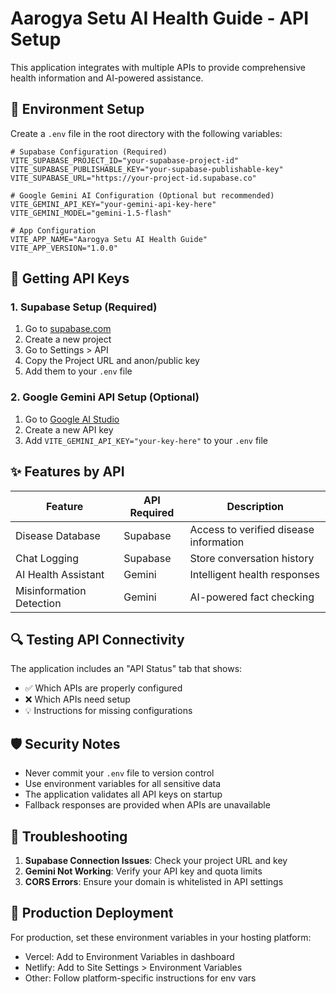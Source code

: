 # Aarogya Setu AI Health Guide - API Setup

This application integrates with multiple APIs to provide comprehensive health information and AI-powered assistance.

## 🔧 Environment Setup

Create a `.env` file in the root directory with the following variables:

```env
# Supabase Configuration (Required)
VITE_SUPABASE_PROJECT_ID="your-supabase-project-id"
VITE_SUPABASE_PUBLISHABLE_KEY="your-supabase-publishable-key"
VITE_SUPABASE_URL="https://your-project-id.supabase.co"

# Google Gemini AI Configuration (Optional but recommended)
VITE_GEMINI_API_KEY="your-gemini-api-key-here"
VITE_GEMINI_MODEL="gemini-1.5-flash"

# App Configuration
VITE_APP_NAME="Aarogya Setu AI Health Guide"
VITE_APP_VERSION="1.0.0"
```

## 🚀 Getting API Keys

### 1. Supabase Setup (Required)
1. Go to [supabase.com](https://supabase.com)
2. Create a new project
3. Go to Settings > API
4. Copy the Project URL and anon/public key
5. Add them to your `.env` file

### 2. Google Gemini API Setup (Optional)
1. Go to [Google AI Studio](https://aistudio.google.com/app/apikey)
2. Create a new API key
3. Add `VITE_GEMINI_API_KEY="your-key-here"` to your `.env` file

## ✨ Features by API

| Feature | API Required | Description |
|---------|--------------|-------------|
| Disease Database | Supabase | Access to verified disease information |
| Chat Logging | Supabase | Store conversation history |
| AI Health Assistant | Gemini | Intelligent health responses |
| Misinformation Detection | Gemini | AI-powered fact checking |

## 🔍 Testing API Connectivity

The application includes an "API Status" tab that shows:
- ✅ Which APIs are properly configured
- ❌ Which APIs need setup
- 💡 Instructions for missing configurations

## 🛡️ Security Notes

- Never commit your `.env` file to version control
- Use environment variables for all sensitive data
- The application validates all API keys on startup
- Fallback responses are provided when APIs are unavailable

## 🐛 Troubleshooting

1. **Supabase Connection Issues**: Check your project URL and key
2. **Gemini Not Working**: Verify your API key and quota limits
3. **CORS Errors**: Ensure your domain is whitelisted in API settings

## 📱 Production Deployment

For production, set these environment variables in your hosting platform:
- Vercel: Add to Environment Variables in dashboard
- Netlify: Add to Site Settings > Environment Variables
- Other: Follow platform-specific instructions for env vars

